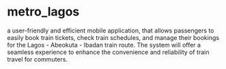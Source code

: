 # metro_lagos
a user-friendly and efficient mobile application, that allows passengers to easily book train tickets, check train schedules, and manage their bookings for the Lagos - Abeokuta - Ibadan train route. The system will offer a seamless experience to enhance the convenience and reliability of train travel for commuters.
